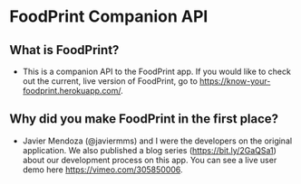 # FoodPrint Companion API

## What is FoodPrint?
- This is a companion API to the FoodPrint app. If you would like to check out the current, live version of FoodPrint, go to https://know-your-foodprint.herokuapp.com/.

##


## Why did you make FoodPrint in the first place?
- Javier Mendoza (@javiermms) and I were the developers on the original application. We also published a blog series (https://bit.ly/2GaQSa1) about our development process on this app. You can see a live user demo here https://vimeo.com/305850006.

